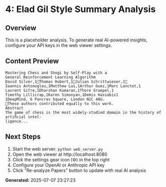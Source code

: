
# 4: Elad Gil Style Summary Analysis

## Overview
This is a placeholder analysis. To generate real AI-powered insights, configure your API keys in the web viewer settings.

## Content Preview
```
Mastering Chess and Shogi by Self-Play with a
General Reinforcement Learning Algorithm
David Silver,1Thomas Hubert,1Julian Schrittwieser,1
Ioannis Antonoglou,1Matthew Lai,1Arthur Guez,1Marc Lanctot,1
Laurent Sifre,1Dharshan Kumaran,1Thore Graepel,1
Timothy Lillicrap,1Karen Simonyan,1Demis Hassabis1
1DeepMind, 6 Pancras Square, London N1C 4AG.
These authors contributed equally to this work.
Abstract
The game of chess is the most widely-studied domain in the history of artiﬁcial intel-
ligence...
```

## Next Steps
1. Start the web server: `python web_server.py`
2. Open the web viewer at http://localhost:8080
3. Click the settings gear icon (⚙️) in the top right
4. Configure your OpenAI or Anthropic API key
5. Click "Re-analyze Papers" button to update with real AI analysis

**Generated:** 2025-07-07 23:27:23
        